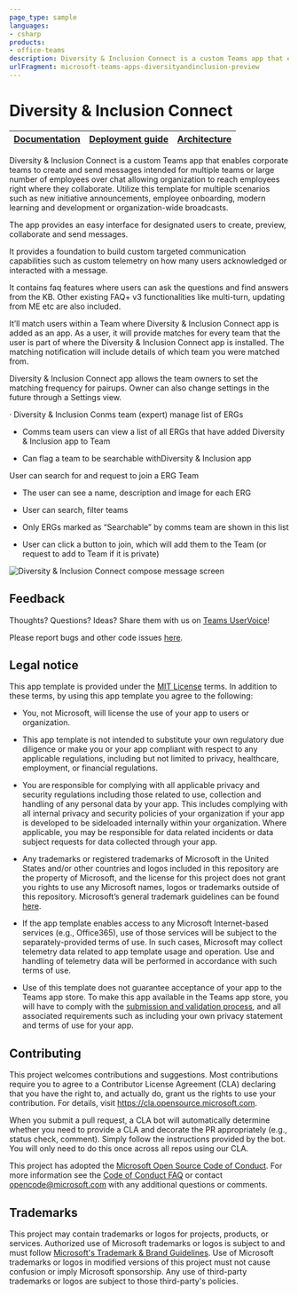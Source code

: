 ```yaml
---
page_type: sample
languages:
- csharp
products:
- office-teams
description: Diversity & Inclusion Connect is a custom Teams app that enables corporate teams to create and send messages intended for multiple teams or large number of employees over chat allowing organization to reach employees.
urlFragment: microsoft-teams-apps-diversityandinclusion-preview
---
```


# Diversity & Inclusion Connect

| [Documentation](https://github.com/OfficeDev/microsoft-teams-apps-diversityandinclusion-preview-/wiki) | [Deployment guide](https://github.com/OfficeDev/microsoft-teams-apps-diversityandinclusion-preview-/wiki/Deployment-guide) | [Architecture](https://github.com/OfficeDev/microsoft-teams-apps-diversityandinclusion-preview-/wiki/Solution-overview) |
| ---- | ---- | ---- |

Diversity & Inclusion Connect is a custom Teams app that enables corporate teams to create and send messages intended for multiple teams or large number of employees over chat allowing organization to reach employees right where they collaborate. Utilize this template for multiple scenarios such as new initiative announcements, employee onboarding, modern learning and development or organization-wide broadcasts.  

The app provides an easy interface for designated users to create, preview, collaborate and send messages.

It provides a foundation to build custom targeted communication capabilities such as custom telemetry on how many users acknowledged or interacted with a message.

It contains faq features where users can ask the questions and find answers from the KB. Other existing FAQ+ v3 functionalities like multi-turn, updating from ME etc are also included.

It’ll match users within a Team where Diversity & Inclusion Connect app is added as an app. As a user, it will provide matches for every team that the user is part of where the Diversity & Inclusion Connect app is installed. The matching notification will include details of which team you were matched from.

Diversity & Inclusion Connect app allows the team owners to set the matching frequency for pairups. Owner can also change settings in the future through a Settings view.

· Diversity & Inclusion Conms team (expert) manage list of ERGs

* Comms team users can view a list of all ERGs that have added Diversity & Inclusion app to Team

* Can flag a team to be searchable withDiversity & Inclusion app

User can search for and request to join a ERG Team

* The user can see a name, description and image for each ERG

* User can search, filter teams

* Only ERGs marked as “Searchable” by comms team are shown in this list

* User can click a button to join, which will add them to the Team (or request to add to Team if it is private)

![Diversity & Inclusion Connect compose message screen](images/Diversity&InclusionConnectCompose.png)

## Feedback

Thoughts? Questions? Ideas? Share them with us on [Teams UserVoice](https://microsoftteams.uservoice.com/forums/555103-public)!

Please report bugs and other code issues [here](https://github.com/OfficeDev/microsoft-teams-apps-diversityandinclusion-preview-/issues/new).

## Legal notice

This app template is provided under the [MIT License](https://github.com/OfficeDev/microsoft-teams-apps-diversityandinclusion-preview-/blob/master/LICENSE) terms.  In addition to these terms, by using this app template you agree to the following:

- You, not Microsoft, will license the use of your app to users or organization. 

- This app template is not intended to substitute your own regulatory due diligence or make you or your app compliant with respect to any applicable regulations, including but not limited to privacy, healthcare, employment, or financial regulations.

- You are responsible for complying with all applicable privacy and security regulations including those related to use, collection and handling of any personal data by your app. This includes complying with all internal privacy and security policies of your organization if your app is developed to be sideloaded internally within your organization. Where applicable, you may be responsible for data related incidents or data subject requests for data collected through your app.

- Any trademarks or registered trademarks of Microsoft in the United States and/or other countries and logos included in this repository are the property of Microsoft, and the license for this project does not grant you rights to use any Microsoft names, logos or trademarks outside of this repository. Microsoft’s general trademark guidelines can be found [here](https://www.microsoft.com/en-us/legal/intellectualproperty/trademarks/usage/general.aspx).

- If the app template enables access to any Microsoft Internet-based services (e.g., Office365), use of those services will be subject to the separately-provided terms of use. In such cases, Microsoft may collect telemetry data related to app template usage and operation. Use and handling of telemetry data will be performed in accordance with such terms of use.

- Use of this template does not guarantee acceptance of your app to the Teams app store. To make this app available in the Teams app store, you will have to comply with the [submission and validation process](https://docs.microsoft.com/en-us/microsoftteams/platform/concepts/deploy-and-publish/appsource/publish), and all associated requirements such as including your own privacy statement and terms of use for your app.

## Contributing

This project welcomes contributions and suggestions.  Most contributions require you to agree to a
Contributor License Agreement (CLA) declaring that you have the right to, and actually do, grant us
the rights to use your contribution. For details, visit https://cla.opensource.microsoft.com.

When you submit a pull request, a CLA bot will automatically determine whether you need to provide
a CLA and decorate the PR appropriately (e.g., status check, comment). Simply follow the instructions
provided by the bot. You will only need to do this once across all repos using our CLA.

This project has adopted the [Microsoft Open Source Code of Conduct](https://opensource.microsoft.com/codeofconduct/).
For more information see the [Code of Conduct FAQ](https://opensource.microsoft.com/codeofconduct/faq/) or
contact [opencode@microsoft.com](mailto:opencode@microsoft.com) with any additional questions or comments.

## Trademarks

This project may contain trademarks or logos for projects, products, or services. Authorized use of Microsoft 
trademarks or logos is subject to and must follow 
[Microsoft's Trademark & Brand Guidelines](https://www.microsoft.com/en-us/legal/intellectualproperty/trademarks/usage/general).
Use of Microsoft trademarks or logos in modified versions of this project must not cause confusion or imply Microsoft sponsorship.
Any use of third-party trademarks or logos are subject to those third-party's policies.
